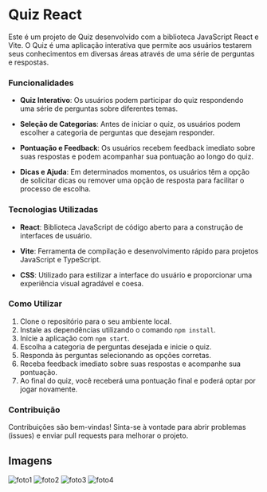 # Quiz React

Este é um projeto de Quiz desenvolvido com a biblioteca JavaScript React e Vite. O Quiz é uma aplicação interativa que permite aos usuários testarem seus conhecimentos em diversas áreas através de uma série de perguntas e respostas.

### Funcionalidades

- **Quiz Interativo**: Os usuários podem participar do quiz respondendo uma série de perguntas sobre diferentes temas.
  
- **Seleção de Categorias**: Antes de iniciar o quiz, os usuários podem escolher a categoria de perguntas que desejam responder.
  
- **Pontuação e Feedback**: Os usuários recebem feedback imediato sobre suas respostas e podem acompanhar sua pontuação ao longo do quiz.
  
- **Dicas e Ajuda**: Em determinados momentos, os usuários têm a opção de solicitar dicas ou remover uma opção de resposta para facilitar o processo de escolha.

### Tecnologias Utilizadas

- **React**: Biblioteca JavaScript de código aberto para a construção de interfaces de usuário.
  
- **Vite**: Ferramenta de compilação e desenvolvimento rápido para projetos JavaScript e TypeScript.
  
- **CSS**: Utilizado para estilizar a interface do usuário e proporcionar uma experiência visual agradável e coesa.

### Como Utilizar

1. Clone o repositório para o seu ambiente local.
2. Instale as dependências utilizando o comando `npm install`.
3. Inicie a aplicação com `npm start`.
4. Escolha a categoria de perguntas desejada e inicie o quiz.
5. Responda às perguntas selecionando as opções corretas.
6. Receba feedback imediato sobre suas respostas e acompanhe sua pontuação.
7. Ao final do quiz, você receberá uma pontuação final e poderá optar por jogar novamente.

### Contribuição

Contribuições são bem-vindas! Sinta-se à vontade para abrir problemas (issues) e enviar pull requests para melhorar o projeto.

## Imagens
![foto1](https://github.com/KalineAzevedo/quiz_react/assets/137228416/f6dff9c8-7d5b-4dc1-99b7-7dd80dc7f503)
![foto2](https://github.com/KalineAzevedo/quiz_react/assets/137228416/3f8da32f-befa-4b09-a44b-9e3f97a60a40)
![foto3](https://github.com/KalineAzevedo/quiz_react/assets/137228416/7c5c597e-042f-4a3a-abd8-9a95debec749)
![foto4](https://github.com/KalineAzevedo/quiz_react/assets/137228416/aeccfd7e-889d-4efe-af22-d302bfafb04e)




